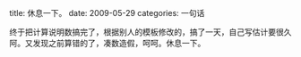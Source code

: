 title: 休息一下。
date: 2009-05-29
categories: 一句话

终于把计算说明数搞完了，根据别人的模板修改的，搞了一天，自己写估计要很久阿。又发现之前算错的了，凑数造假，呵呵。休息一下。
